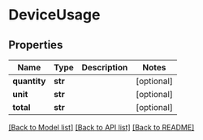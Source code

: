 # DeviceUsage


## Properties
Name | Type | Description | Notes
------------ | ------------- | ------------- | -------------
**quantity** | **str** |  | [optional] 
**unit** | **str** |  | [optional] 
**total** | **str** |  | [optional] 

[[Back to Model list]](../README.md#documentation-for-models) [[Back to API list]](../README.md#documentation-for-api-endpoints) [[Back to README]](../README.md)


